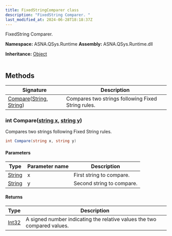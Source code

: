 ```yaml
---
title: FixedStringComparer class
description: "FixedString Comparer. "
last_modified_at: 2024-06-28T18:18:37Z
---
```


FixedString Comparer.

**Namespace:** ASNA.QSys.Runtime
**Assembly:** ASNA.QSys.Runtime.dll

**Inheritance:** [Object](https://docs.microsoft.com/en-us/dotnet/api/system.object)
<br>
<br>

## Methods

| Signature | Description |
| --- | --- |
| [Compare](#int-comparestring-x-string-y)([String](https://docs.microsoft.com/en-us/dotnet/api/system.string), [String](https://docs.microsoft.com/en-us/dotnet/api/system.string)) | Compares two strings following Fixed String rules.

### int Compare([string x](https://learn.microsoft.com/en-us/dotnet/api/system.string?view=net-8.0), [string y](https://learn.microsoft.com/en-us/dotnet/api/system.string?view=net-8.0))

Compares two strings following Fixed String rules.

```cs
int Compare(string x, string y)
```

#### Parameters

| Type | Parameter name | Description
| --- | --- | ---
| [String](https://docs.microsoft.com/en-us/dotnet/api/system.string) | x | First string to compare.
| [String](https://docs.microsoft.com/en-us/dotnet/api/system.string) | y | Second string to compare.

#### Returns

| Type | Description
| --- | ---
| [Int32](https://docs.microsoft.com/en-us/dotnet/api/system.int32) | A signed number indicating the relative values the two compared values.
